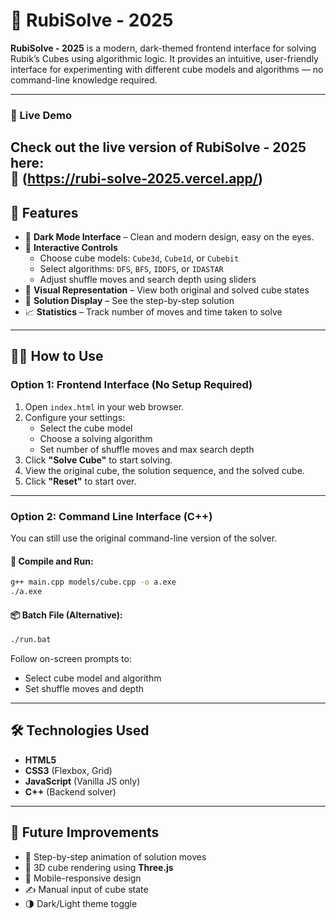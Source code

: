 # 🧩 RubiSolve - 2025

**RubiSolve - 2025** is a modern, dark-themed frontend interface for solving Rubik’s Cubes using algorithmic logic. It provides an intuitive, user-friendly interface for experimenting with different cube models and algorithms — no command-line knowledge required.

---
### 🚀 Live Demo

Check out the live version of **RubiSolve - 2025** here:  
🔗 (https://rubi-solve-2025.vercel.app/)
---

## 🌟 Features

- 🎨 **Dark Mode Interface** – Clean and modern design, easy on the eyes.
- 🧠 **Interactive Controls**
  - Choose cube models: `Cube3d`, `Cube1d`, or `Cubebit`
  - Select algorithms: `DFS`, `BFS`, `IDDFS`, or `IDASTAR`
  - Adjust shuffle moves and search depth using sliders
- 🧊 **Visual Representation** – View both original and solved cube states
- 📜 **Solution Display** – See the step-by-step solution
- 📈 **Statistics** – Track number of moves and time taken to solve

---

## 🧑‍💻 How to Use

### Option 1: Frontend Interface (No Setup Required)

1. Open `index.html` in your web browser.
2. Configure your settings:
   - Select the cube model
   - Choose a solving algorithm
   - Set number of shuffle moves and max search depth
3. Click **"Solve Cube"** to start solving.
4. View the original cube, the solution sequence, and the solved cube.
5. Click **"Reset"** to start over.

---

### Option 2: Command Line Interface (C++)

You can still use the original command-line version of the solver.

#### 🔧 Compile and Run:
```bash
g++ main.cpp models/cube.cpp -o a.exe
./a.exe
```

#### 📦 Batch File (Alternative):
```bash
./run.bat
```

Follow on-screen prompts to:
- Select cube model and algorithm
- Set shuffle moves and depth

---

## 🛠️ Technologies Used

- **HTML5**
- **CSS3** (Flexbox, Grid)
- **JavaScript** (Vanilla JS only)
- **C++** (Backend solver)

---

## 🚀 Future Improvements

- 🔄 Step-by-step animation of solution moves
- 🧱 3D cube rendering using **Three.js**
- 📲 Mobile-responsive design
- ✍️ Manual input of cube state
- 🌗 Dark/Light theme toggle
